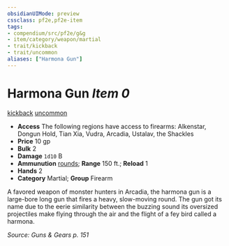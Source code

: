 ```yaml
---
obsidianUIMode: preview
cssclass: pf2e,pf2e-item
tags:
- compendium/src/pf2e/g&g
- item/category/weapon/martial
- trait/kickback
- trait/uncommon
aliases: ["Harmona Gun"]
---
```

# Harmona Gun *Item 0*  
[kickback](/rules/traits/kickback-g-g.md)  [uncommon](/rules/traits/uncommon.md)  

- **Access** The following regions have access to firearms: Alkenstar, Dongun Hold, Tian Xia, Vudra, Arcadia, Ustalav, the Shackles
- **Price** 10 gp
- **Bulk** 2
- **Damage** `1d10` B
- **Ammunution** [rounds](/compendium/equipment/items/round-10-g-g.md); **Range** 150 ft.; **Reload** 1
- **Hands** 2
- **Category** Martial; **Group** Firearm 

A favored weapon of monster hunters in Arcadia, the harmona gun is a large-bore long gun that fires a heavy, slow-moving round. The gun got its name due to the eerie similarity between the buzzing sound its oversized projectiles make flying through the air and the flight of a fey bird called a harmona.

*Source: Guns & Gears p. 151*